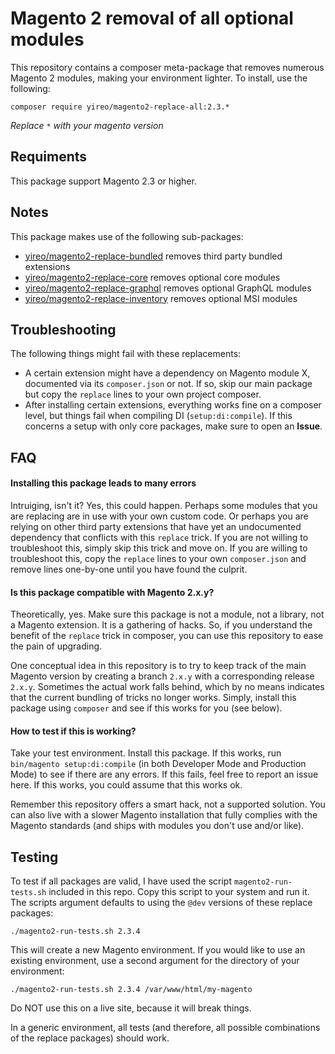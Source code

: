 # Magento 2 removal of all optional modules
This repository contains a composer meta-package that removes numerous Magento 2 modules, making your environment lighter. To install, use the following:

    composer require yireo/magento2-replace-all:2.3.*

_Replace `*` with your magento version_

## Requiments
This package support Magento 2.3 or higher.

## Notes
This package makes use of the following sub-packages:

- [yireo/magento2-replace-bundled](https://github.com/yireo/magento2-replace-bundled) removes third party bundled extensions
- [yireo/magento2-replace-core](https://github.com/yireo/magento2-replace-core) removes optional core modules
- [yireo/magento2-replace-graphql](https://github.com/yireo/magento2-replace-graphql) removes optional GraphQL modules
- [yireo/magento2-replace-inventory](https://github.com/yireo/magento2-replace-inventory) removes optional MSI modules

## Troubleshooting
The following things might fail with these replacements:

- A certain extension might have a dependency on Magento module X, documented via its `composer.json` or not. If so, skip
  our main package but copy the `replace` lines to your own project composer.
- After installing certain extensions, everything works fine on a composer level, but things fail when compiling DI
  (`setup:di:compile`). If this concerns a setup with only core packages, make sure to open an **Issue**. 

## FAQ
#### Installing this package leads to many errors
Intruiging, isn't it? Yes, this could happen. Perhaps some modules that you are replacing are in use with your own custom code. Or perhaps you are relying on other third party extensions that have yet an undocumented dependency that conflicts with this `replace` trick. If you are not willing to troubleshoot this, simply skip this trick and move on. If you are willing to troubleshoot this, copy the `replace` lines to your own `composer.json` and remove lines one-by-one until you have found the culprit.

#### Is this package compatible with Magento 2.x.y?
Theoretically, yes. Make sure this package is not a module, not a library, not a Magento extension. It is a gathering of hacks. So, if you understand the benefit of the `replace` trick in composer, you can use this repository to ease the pain of upgrading.

One conceptual idea in this repository is to try to keep track of the main Magento version by creating a branch `2.x.y` with a corresponding release `2.x.y`. Sometimes the actual work falls behind, which by no means indicates that the current bundling of tricks no longer works. Simply, install this package using `composer` and see if this works for you (see below).

#### How to test if this is working?
Take your test environment. Install this package. If this works, run `bin/magento setup:di:compile` (in both Developer Mode and Production Mode) to see if there are any errors. If this fails, feel free to report an issue here. If this works, you could assume that this works ok.

Remember this repository offers a smart hack, not a supported solution. You can also live with a slower Magento installation that fully complies with the Magento standards (and ships with modules you don't use and/or like).

## Testing
To test if all packages are valid, I have used the script `magento2-run-tests.sh` included in this repo. 
Copy this script to your system and run it. The scripts argument defaults to using the `@dev` versions of these
replace packages:

    ./magento2-run-tests.sh 2.3.4

This will create a new Magento environment. If you would like to use an existing environment, use a second argument for the directory of your environment:

    ./magento2-run-tests.sh 2.3.4 /var/www/html/my-magento

Do NOT use this on a live site, because it will break things.

In a generic environment, all tests (and therefore, all possible combinations of the replace packages) should work.
